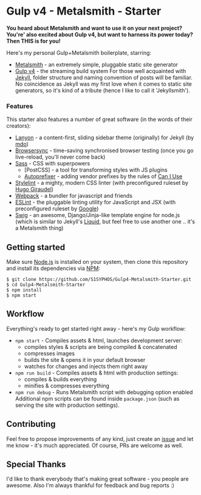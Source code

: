 # Gulp v4 - Metalsmith - Starter
**You heard about Metalsmith and want to use it on your next project? You're' also excited about Gulp v4, but want to harness its power today? Then THIS is for you!**

Here's my personal Gulp+Metalsmith boilerplate, starring:
- [Metalsmith](http://www.metalsmith.io/) - an extremely simple, pluggable static site generator
- [Gulp v4](http://gulpjs.com/) - the streaming build system
For those well acquainted with [Jekyll](http://jekyllrb.com/), folder structure and naming convention of posts will be familiar. No coincidence as Jekyll was my first love when it comes to static site generators, so it's kind of a tribute (hence I like to call it 'Jekyllsmith').

### Features
This starter also features a number of great software (in the words of their creators):
- [Lanyon](http://lanyon.getpoole.com/) - a content-first, sliding sidebar theme (originally) for Jekyll (by [mdo](http://mdo.fm))
- [Browsersync](https://www.browsersync.io/) - time-saving synchronised browser testing (once you go live-reload, you'll never come back)
- [Sass](http://sass-lang.com/) - CSS with superpowers
  - [PostCSS] - a tool for transforming styles with JS plugins
  - [Autoprefixer](https://github.com/postcss/autoprefixer) - adding vendor prefixes by the rules of [Can I Use](http://caniuse.com/)
- [Stylelint](http://stylelint.io/) - a mighty, modern CSS linter (with preconfigured ruleset by [Hugo Giraudel](https://sass-guidelin.es/))
- [Webpack](https://webpack.github.io/) - a bundler for javascript and friends
- [ESLint](http://eslint.org/) - the pluggable linting utility for JavaScript and JSX (with preconfigured ruleset by [Google](https://github.com/google/eslint-config-google))
- [Swig](https://github.com/paularmstrong/swig) - an awesome, Django/Jinja-like template engine for node.js (which is similar to Jekyll's [Liquid](http://shopify.github.io/liquid/), but feel free to use another one .. it's a Metalsmith thing)

## Getting started
Make sure [Node.js](http://nodejs.org/) is installed on your system, then clone this repository and install its dependencies via [NPM](https://npmjs.org/):

```
$ git clone https://github.com/S1SYPHOS/Gulp4-Metalsmith-Starter.git
$ cd Gulp4-Metalsmith-Starter
$ npm install
$ npm start
```

## Workflow
Everything's ready to get started right away - here's my Gulp workflow:
- `npm start` - Compiles assets & html, launches development server:
  - compiles styles & scripts are being compiled & concatenated
  - compresses images
  - builds the site & opens it in your default browser
  - watches for changes and injects them right away
- `npm run build` - Compiles assets & html with production settings:
  - compiles & builds everything
  - minifies & compresses everything
- `npm run debug` - Runs Metalsmith script with debugging option enabled
Additional npm scripts can be found inside `package.json` (such as serving the site with production settings).

## Contributing

Feel free to propose improvements of any kind, just create an [issue](https://github.com/S1SYPHOS/Gulp4-Metalsmith-Starter/issues) and let me know - it's much appreciated. Of course, PRs are welcome as well.

## Special Thanks
I'd like to thank everybody that's making great software - you people are awesome. Also I'm always thankful for feedback and bug reports :)

